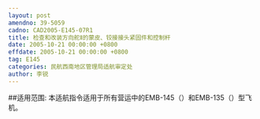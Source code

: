```yaml
---
layout: post
amendno: 39-5059
cadno: CAD2005-E145-07R1
title: 检查和改装方向舵Ⅱ的蒙皮、铰接接头紧固件和控制杆
date: 2005-10-21 00:00:00 +0800
effdate: 2005-10-21 00:00:00 +0800
tag: E145
categories: 民航西南地区管理局适航审定处
author: 李锐
---
```


##适用范围:
本适航指令适用于所有营运中的EMB-145（）和EMB-135（）型飞机。

